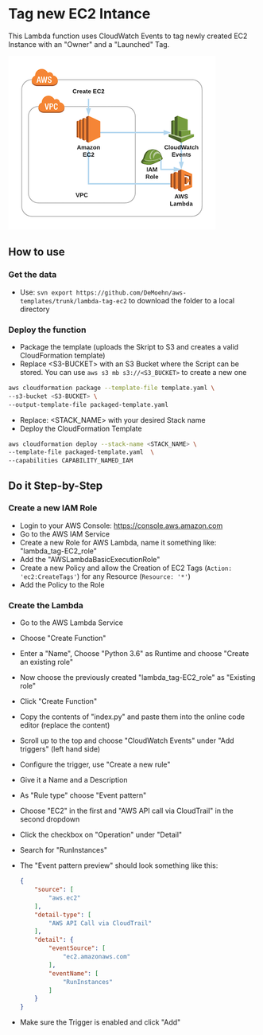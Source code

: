 # Tag new EC2 Intance

This Lambda function uses CloudWatch Events to tag newly created EC2 Instance with an "Owner" and a "Launched" Tag.

![Architecture](_img/lambda-tag-ec2.png)

## How to use

### Get the data

- Use: `svn export https://github.com/DeMoehn/aws-templates/trunk/lambda-tag-ec2` to download the folder to a local directory

### Deploy the function

- Package the template (uploads the Skript to S3 and creates a valid CloudFormation template)
- Replace \<S3-BUCKET> with an S3 Bucket where the Script can be stored. You can use `aws s3 mb s3://<S3_BUCKET>` to create a new one

``` bash
aws cloudformation package --template-file template.yaml \
--s3-bucket <S3-BUCKET> \
--output-template-file packaged-template.yaml
```

- Replace: \<STACK_NAME> with your desired Stack name
- Deploy the CloudFormation Template

``` bash
aws cloudformation deploy --stack-name <STACK_NAME> \
--template-file packaged-template.yaml  \
--capabilities CAPABILITY_NAMED_IAM
```

## Do it Step-by-Step

### Create a new IAM Role

- Login to your AWS Console: https://console.aws.amazon.com
- Go to the AWS IAM Service
- Create a new Role for AWS Lambda, name it something like: "lambda_tag-EC2_role"
- Add the "AWSLambdaBasicExecutionRole"
- Create a new Policy and allow the Creation of EC2 Tags (`Action: 'ec2:CreateTags'`) for any Resource (`Resource: '*'`)
- Add the Policy to the Role

### Create the Lambda

- Go to the AWS Lambda Service
- Choose "Create Function"
- Enter a "Name", Choose "Python 3.6" as Runtime and choose "Create an existing role"
- Now choose the previously created "lambda_tag-EC2_role" as "Existing role"
- Click "Create Function"
- Copy the contents of "index.py" and paste them into the online code editor (replace the content)
- Scroll up to the top and choose "CloudWatch Events" under "Add triggers" (left hand side)
- Configure the trigger, use "Create a new rule"
- Give it a Name and a Description
- As "Rule type" choose "Event pattern"
- Choose "EC2" in the first and "AWS API call via CloudTrail" in the second dropdown
- Click the checkbox on "Operation" under "Detail"
- Search for "RunInstances"
- The "Event pattern preview" should look something like this:

    ``` json
    {
        "source": [
            "aws.ec2"
        ],
        "detail-type": [
            "AWS API Call via CloudTrail"
        ],
        "detail": {
            "eventSource": [
                "ec2.amazonaws.com"
            ],
            "eventName": [
                "RunInstances"
            ]
        }
    }
    ```
- Make sure the Trigger is enabled and click "Add"